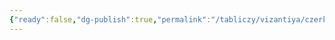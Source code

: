 ```yaml
---
{"ready":false,"dg-publish":true,"permalink":"/tabliczy/vizantiya/czerkov-san-vitale/","dgPassFrontmatter":true}
---
```



